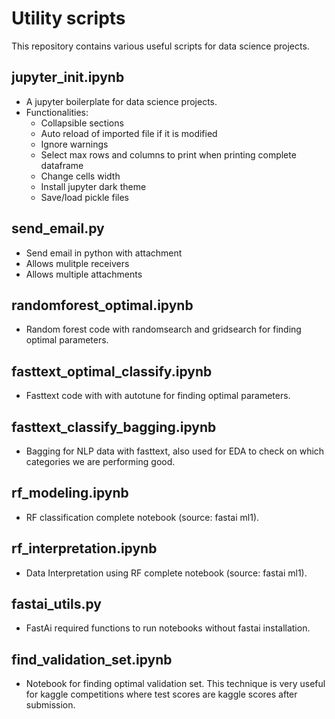 # Utility scripts
This repository contains various useful scripts for data science projects.

## jupyter_init.ipynb
- A jupyter boilerplate for data science projects.
- Functionalities:
  - Collapsible sections
  - Auto reload of imported file if it is modified
  - Ignore warnings
  - Select max rows and columns to print when printing complete dataframe
  - Change cells width
  - Install jupyter dark theme
  - Save/load pickle files

## send_email.py
- Send email in python with attachment
- Allows mulitple receivers
- Allows multiple attachments

## randomforest_optimal.ipynb
- Random forest code with randomsearch and gridsearch for finding optimal parameters.

## fasttext_optimal_classify.ipynb
- Fasttext code with with autotune for finding optimal parameters.

## fasttext_classify_bagging.ipynb
- Bagging for NLP data with fasttext, also used for EDA to check on which categories we are performing good.

## rf_modeling.ipynb
- RF classification complete notebook (source: fastai ml1).

## rf_interpretation.ipynb
- Data Interpretation using RF complete notebook (source: fastai ml1).

## fastai_utils.py
- FastAi required functions to run notebooks without fastai installation.

## find_validation_set.ipynb
- Notebook for finding optimal validation set. This technique is very useful for kaggle competitions where test scores are kaggle scores after submission.
